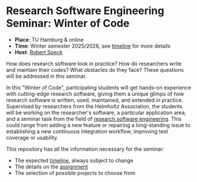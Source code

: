 # Research Software Engineering Seminar: Winter of Code

* **Place**: TU Hamburg & online
* **Time**: Winter semester 2025/2026, see [timeline](timeline.md) for more details
* **Host**: [Robert Speck](https://www.fz-juelich.de/profile/speck_r)

How does research software look in practice? How do researchers write and maintain their codes? What obstacles do they face? These questions will be addressed in this seminar.

In this "Winter of Code", participating students will get hands-on experience with cutting-edge research software, giving them a unique glimps of how research software is written, used, maintained, and extended in practice.
Supervised by researchers from the Helmholtz Association, the students will be working on the researcher's software, a particular application area, and a seminar task from the field of [research software engineering](https://www.fz-juelich.de/en/rse/about/what-is-research-software-engineering).
This could range from adding a new feature or repairing a long-standing issue to establishing a new continuous integration workflow, improving test coverage or usability.

This repository has all the information necessary for the seminar:
* The expected [timeline](timeline.md), always subject to change
* The details on the [assignment](assignment.md)
* The selection of possible projects to choose from

